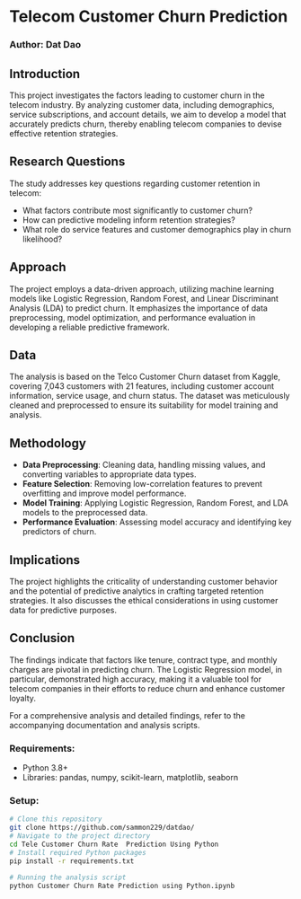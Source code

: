# Telecom Customer Churn Prediction

### Author: Dat Dao

## Introduction
This project investigates the factors leading to customer churn in the telecom industry. By analyzing customer data, including demographics, service subscriptions, and account details, we aim to develop a model that accurately predicts churn, thereby enabling telecom companies to devise effective retention strategies.

## Research Questions
The study addresses key questions regarding customer retention in telecom:
- What factors contribute most significantly to customer churn?
- How can predictive modeling inform retention strategies?
- What role do service features and customer demographics play in churn likelihood?

## Approach
The project employs a data-driven approach, utilizing machine learning models like Logistic Regression, Random Forest, and Linear Discriminant Analysis (LDA) to predict churn. It emphasizes the importance of data preprocessing, model optimization, and performance evaluation in developing a reliable predictive framework.

## Data
The analysis is based on the Telco Customer Churn dataset from Kaggle, covering 7,043 customers with 21 features, including customer account information, service usage, and churn status. The dataset was meticulously cleaned and preprocessed to ensure its suitability for model training and analysis.

## Methodology
- **Data Preprocessing**: Cleaning data, handling missing values, and converting variables to appropriate data types.
- **Feature Selection**: Removing low-correlation features to prevent overfitting and improve model performance.
- **Model Training**: Applying Logistic Regression, Random Forest, and LDA models to the preprocessed data.
- **Performance Evaluation**: Assessing model accuracy and identifying key predictors of churn.

## Implications
The project highlights the criticality of understanding customer behavior and the potential of predictive analytics in crafting targeted retention strategies. It also discusses the ethical considerations in using customer data for predictive purposes.

## Conclusion
The findings indicate that factors like tenure, contract type, and monthly charges are pivotal in predicting churn. The Logistic Regression model, in particular, demonstrated high accuracy, making it a valuable tool for telecom companies in their efforts to reduce churn and enhance customer loyalty.

For a comprehensive analysis and detailed findings, refer to the accompanying documentation and analysis scripts.

### Requirements:
- Python 3.8+
- Libraries: pandas, numpy, scikit-learn, matplotlib, seaborn

### Setup:
```bash
# Clone this repository
git clone https://github.com/sammon229/datdao/
# Navigate to the project directory
cd Tele Customer Churn Rate  Prediction Using Python
# Install required Python packages
pip install -r requirements.txt

# Running the analysis script
python Customer Churn Rate Prediction using Python.ipynb

